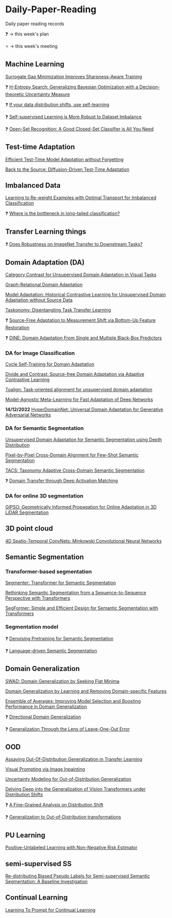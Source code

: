 # Daily-Paper-Reading
Daily paper reading records

:question: -> this week's plan

:star: -> this week's meeting

## Machine Learning
[Surrogate Gap Minimization Improves Sharpness-Aware Training](https://github.com/Jo-wang/Daily-Paper-Reading/blob/main/ml/Surrogate%20Gap%20Minimization%20Improves%20Sharpness-Aware%20Training.md)

:question: [H-Entropy Search: Generalizing Bayesian Optimization with a Decision-theoretic Uncertainty Measure]()

:question: [If your data distribution shifts, use self-learning]()

:question: [Self-supervised Learning is More Robust to Dataset Imbalance]()

:question: [Open-Set Recognition: A Good Closed-Set Classifier is All You Need](https://github.com/Jo-wang/Daily-Paper-Reading/blob/main/ml/Open-Set%20Recognition:%20A%20Good%20Closed-Set%20Classifier%20is%20All%20You%20Need.md)

## Test-time Adaptation
[Efficient Test-Time Model Adaptation without Forgetting](https://github.com/Jo-wang/Daily-Paper-Reading/blob/main/test-time/Efficient%20Test-Time%20Model%20Adaptation%20without%20Forgetting.md)

[Back to the Source: Diffusion-Driven Test-Time Adaptation](https://github.com/Jo-wang/Daily-Paper-Reading/blob/main/test-time/Back%20to%20the%20Source:%20Diffusion-Driven%20Test-Time%20Adaptation.md)

## Imbalanced Data
[Learning to Re-weight Examples with Optimal Transport for Imbalanced Classification](https://github.com/Jo-wang/Daily-Paper-Reading/blob/main/imbalanced-data/Learning%20to%20Re-weight%20Examples%20with%20Optimal%20Transport%20for%20Imbalanced%20Classification.md)

:question: [Where is the bottleneck in long-tailed classification?]()

## Transfer Learning things
:question: [Does Robustness on ImageNet Transfer to Downstream Tasks?]()

## Domain Adaptation (DA)
[Category Contrast for Unsupervised Domain Adaptation in Visual Tasks](https://github.com/Jo-wang/Daily-Paper-Reading/blob/main/domain-adaptation/Category%20Contrast%20for%20Unsupervised%20Domain%20Adaptation%20in%20Visual%20Tasks.md)

[Graph-Relational Domain Adaptation](https://github.com/Jo-wang/Daily-Paper-Reading/blob/main/domain-adaptation/Graph-Relational%20Domain%20Adaptation.md)

[Model Adaptation: Historical Contrastive Learning for Unsupervised Domain Adaptation without Source Data](https://github.com/Jo-wang/Daily-Paper-Reading/blob/main/domain-adaptation/Model%20Adaptation:%20Historical%20Contrastive%20Learning%20for%20Unsupervised%20Domain%20Adaptation%20without%20Source%20Data.md)

[Taskonomy: Disentangling Task Transfer Learning](https://github.com/Jo-wang/Daily-Paper-Reading/blob/main/domain-adaptation/Taskonomy:%20Disentangling%20Task%20Transfer%20Learning.md)

:question: [Source-Free Adaptation to Measurement Shift via Bottom-Up Feature Restoration](https://github.com/Jo-wang/Daily-Paper-Reading/blob/main/domain-adaptation/Source-Free%20Adaptation%20to%20Measurement%20Shift%20via%20Bottom-Up%20Feature%20Restoration.md)

❓ [DINE: Domain Adaptation From Single and Multiple Black-Box Predictors]()

### DA for Image Classification
[Cycle Self-Training for Domain Adaptation](https://github.com/Jo-wang/Daily-Paper-Reading/blob/main/domain-adaptation/image-classification/Cycle%20Self-Training%20for%20Domain%20Adaptation.md)

[Divide and Contrast: Source-free Domain Adaptation via Adaptive Contrastive Learning](https://github.com/Jo-wang/Daily-Paper-Reading/blob/main/domain-adaptation/image-classification/Divide%20and%20Contrast:%20Source-free%20Domain%20Adaptation%20via%20Adaptive%20Contrastive%20Learning.md)

[Toalign: Task-oriented alignment for unsupervised domain adaptation](https://github.com/Jo-wang/Daily-Paper-Reading/blob/main/domain-adaptation/image-classification/Toalign:%20Task-oriented%20alignment%20for%20unsupervised%20domain%20adaptation.md)

[Model-Agnostic Meta-Learning for Fast Adaptation of Deep Networks](https://github.com/Jo-wang/Daily-Paper-Reading/blob/main/domain-adaptation/image-classification/Model-Agnostic%20Meta-Learning%20for%20Fast%20Adaptation%20of%20Deep%20Networks.md)

**14/12/2022** [HyperDomainNet: Universal Domain Adaptation for Generative Adversarial Networks](https://github.com/Jo-wang/Daily-Paper-Reading/blob/main/domain-adaptation/image-classification/HyperDomainNet:%20Universal%20Domain%20Adaptation%20for%20Generative%20Adversarial%20Networks.md)

### DA for Semantic Segmentation
[Unsupervised Domain Adaptation for Semantic Segmentation using Depth Distribution](https://github.com/Jo-wang/Daily-Paper-Reading/blob/main/domain-adaptation/semantic-segmentation/Unsupervised%20Domain%20Adaptation%20for%20Semantic%20Segmentation%20using%20Depth%20Distribution.md)  

[Pixel-by-Pixel Cross-Domain Alignment for Few-Shot Semantic Segmentation](https://github.com/Jo-wang/Daily-Paper-Reading/blob/main/domain-adaptation/semantic-segmentation/Pixel-by-Pixel%20Cross-Domain%20Alignment%20for%20Few-Shot%20Semantic%20Segmentation.md)

[TACS: Taxonomy Adaptive Cross-Domain Semantic Segmentation](https://github.com/Jo-wang/Daily-Paper-Reading/blob/main/domain-adaptation/semantic-segmentation/TACS:%20Taxonomy%20Adaptive%20Cross-Domain%20Semantic%20Segmentation.md)

:question: [Domain Transfer through Deep Activation Matching]()

### DA for online 3D segmentation
[GIPSO: Geometrically Informed Propagation for Online Adaptation in 3D LiDAR Segmentation]()

## 3D point cloud
[4D Spatio-Temporal ConvNets: Minkowski Convolutional Neural Networks](https://github.com/Jo-wang/Daily-Paper-Reading/blob/main/3D-seg/4D%20Spatio-Temporal%20ConvNets:%20Minkowski%20Convolutional%20Neural%20Networks.md)

## Semantic Segmentation
### Transformer-based segmentation
[Segmenter: Transformer for Semantic Segmentation](https://github.com/Jo-wang/Daily-Paper-Reading/blob/main/transformer-seg/Segmenter:%20Transformer%20for%20Semantic%20Segmentation.md)

[Rethinking Semantic Segmentation from a Sequence-to-Sequence Perspective with Transformers](https://github.com/Jo-wang/Daily-Paper-Reading/blob/main/transformer-seg/Rethinking%20Semantic%20Segmentation%20from%20a%20Sequence-to-Sequence%20Perspective%20with%20Transformers.md)

[SegFormer: Simple and Efficient Design for Semantic Segmentation with Transformers](https://github.com/Jo-wang/Daily-Paper-Reading/blob/main/transformer-seg/SegFormer:%20Simple%20and%20Efficient%20Design%20for%20Semantic%20Segmentation%20with%20Transformers.md)

### Segmentation model
❓ [Denoising Pretraining for Semantic Segmentation]()

❓ [Language-driven Semantic Segmentation]()

## Domain Generalization
[SWAD: Domain Generalization by Seeking Flat Minima](https://github.com/Jo-wang/Daily-Paper-Reading/blob/main/dg/SWAD:%20Domain%20Generalization%20by%20Seeking%20Flat%20Minima.md)

[Domain Generalization by Learning and Removing Domain-specific Features]()

[Ensemble of Averages: Improving Model Selection and Boosting Performance in Domain Generalization](https://github.com/Jo-wang/Daily-Paper-Reading/blob/main/domain-generalization/Ensemble%20of%20Averages:%20Improving%20Model%20Selection%20and%20Boosting%20Performance%20in%20Domain%20Generalization.md)

:question: [Directional Domain Generalization]()

:question: [Generalization Through the Lens of Leave-One-Out Error]()

## OOD 
[Assaying Out-Of-Distribution Generalization in Transfer Learning](https://github.com/Jo-wang/Daily-Paper-Reading/blob/main/OOD/Assaying%20Out-Of-Distribution%20Generalization%20in%20Transfer%20Learning.md)

[Visual Prompting via Image Inpainting](https://github.com/Jo-wang/Daily-Paper-Reading/blob/main/OOD/Visual%20Prompting%20via%20Image%20Inpainting.md)

[Uncertainty Modeling for Out-of-Distribution Generalization](https://github.com/Jo-wang/Daily-Paper-Reading/blob/main/OOD/Uncertainty%20Modeling%20for%20Out-of-Distribution%20Generalization.md)

[Delving Deep into the Generalization of Vision Transformers under Distribution Shifts](https://github.com/Jo-wang/Daily-Paper-Reading/blob/main/OOD/Delving%20Deep%20into%20the%20Generalization%20of%20Vision%20Transformers%20under%20Distribution%20Shifts.md)

:question: [A Fine-Grained Analysis on Distribution Shift](https://github.com/Jo-wang/Daily-Paper-Reading/blob/main/OOD/A%20Fine-Grained%20Analysis%20on%20Distribution%20Shift.md)

:question: [Generalization to Out-of-Distribution transformations]()

## PU Learning
[Positive-Unlabeled Learning with Non-Negative Risk Estimator]()

## semi-supervised SS
[Re-distributing Biased Pseudo Labels for Semi-supervised Semantic Segmentation: A Baseline Investigation]()

## Continual Learning
[Learning To Prompt for Continual Learning](https://github.com/Jo-wang/Daily-Paper-Reading/blob/main/continual%20learning/Learning%20To%20Prompt%20for%20Continual%20Learning.md)



